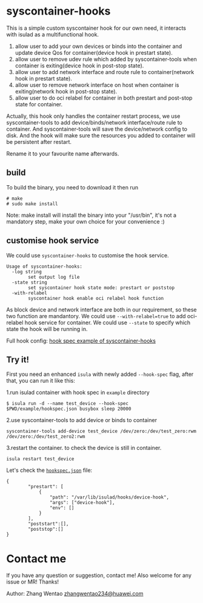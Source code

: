 # syscontainer-hooks

This is a simple custom syscontainer hook for our own need,
it interacts with isulad as a multifunctional hook.

 1. allow user to add your own devices or binds into the container and update device Qos for container(device hook in prestart state).
 2. allow user to remove udev rule which added by syscontainer-tools when container is exiting(device hook in post-stop state).
 3. allow user to add network interface and route rule to container(network hook in prestart state).
 4. allow user to remove network interface on host when container is exiting(network hook in post-stop state).
 5. allow user to do oci relabel for container in both prestart and post-stop state for container.

Actually, this hook only handles the container restart process, we use syscontainer-tools to
add device/binds/network interface/route rule to container. And syscontainer-tools will save the device/network config to disk.
And the hook will make sure the resources you added to container will be persistent after restart.

Rename it to your favourite name afterwards.

## build

To build the binary, you need to download it then run 

```
# make
# sudo make install
```

Note: make install will install the binary into your "/usr/bin",
it's not a mandatory step, make your own choice for your convenience :)


## customise hook service

We could use `syscontainer-hooks` to customise the hook service.
```
Usage of syscontainer-hooks:
  -log string
        set output log file
  -state string
        set syscontainer hook state mode: prestart or poststop
  -with-relabel
        syscontainer hook enable oci relabel hook function
```

As block device and network interface are both in our requirement, so these two function are mandantory.
We could use `--with-relabel=true` to add oci-relabel hook service for container.
We could use `--state` to specify which state the hook will be running in.

Full hook config:
[hook spec example of syscontainer-hooks](hooks/syscontainer-hooks/example/hookspec.json)

## Try it!

First you need an enhanced `isula` with newly added `--hook-spec` flag,
after that, you can run it like this:

1.run isulad container with hook spec in `example` directory

```
$ isula run -d --name test_device --hook-spec $PWD/example/hookspec.json busybox sleep 20000
```
2.use syscontainer-tools to add device or binds to container

```
syscontainer-tools add-device test_device /dev/zero:/dev/test_zero:rwm /dev/zero:/dev/test_zero2:rwm
```

3.restart the container. to check the device is still in container.

```
isula restart test_device
```

Let's check the [`hookspec.json`](example/hookspec.json) file:

```
{
        "prestart": [
            {
                "path": "/var/lib/isulad/hooks/device-hook",
                "args": ["device-hook"],
                "env": []
            }
        ],
        "poststart":[],
        "poststop":[]
}
```

# Contact me

If you have any question or suggestion, contact me!
Also welcome for any issue or MR! Thanks!

Author: Zhang Wentao <zhangwentao234@huawei.com>
